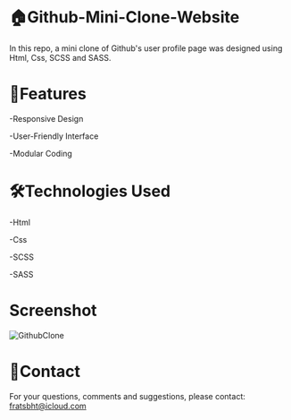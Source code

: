 # 🏠Github-Mini-Clone-Website

In this repo, a mini clone of Github's user profile page was designed using Html, Css, SCSS and SASS.

# 🚀Features

-Responsive Design

-User-Friendly Interface

-Modular Coding

# 🛠️Technologies Used

-Html

-Css

-SCSS

-SASS

# Screenshot

![GithubClone](https://github.com/user-attachments/assets/6062402d-63df-457d-9a63-172a562b1c2f)


# 📨Contact

For your questions, comments and suggestions, please contact: fratsbht@icloud.com


